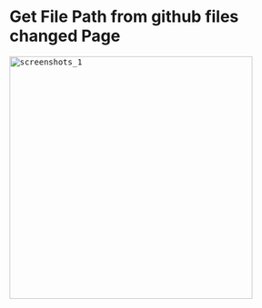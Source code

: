 # Get File Path from github files changed Page

<kbd><img width="427" alt="screenshots_1" src="https://user-images.githubusercontent.com/133078/52830185-0a645d00-3113-11e9-816e-a007c315bab8.png"></kbd>
